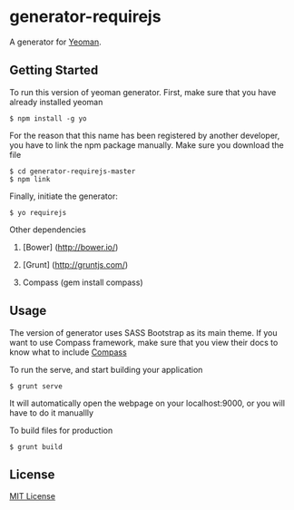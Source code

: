 # generator-requirejs

A generator for [Yeoman](http://yeoman.io).


## Getting Started

To run this version of yeoman generator. First, make sure that you have already installed yeoman

```
$ npm install -g yo
```

For the reason that this name has been registered by another developer, you have to link the npm package manually.
Make sure you download the file

```
$ cd generator-requirejs-master
$ npm link
```

Finally, initiate the generator:

```
$ yo requirejs
```

Other dependencies

1. [Bower] (http://bower.io/)

2. [Grunt] (http://gruntjs.com/)

3. Compass (gem install compass)

## Usage

The version of generator uses SASS Bootstrap as its main theme. If you want to use Compass framework, make sure that you
view their docs to know what to include [Compass](http://compass-style.org/reference/compass)

To run the serve, and start building your application
```
$ grunt serve
```
It will automatically open the webpage on your localhost:9000, or you will have to do it manuallly

To build files for production
```
$ grunt build
```

## License

[MIT License](http://en.wikipedia.org/wiki/MIT_License)
